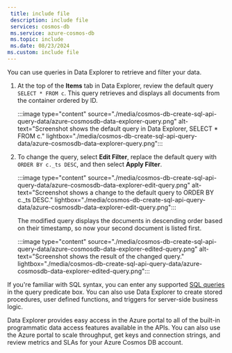 ```yaml
---
 title: include file
 description: include file
 services: cosmos-db
 ms.service: azure-cosmos-db
 ms.topic: include
 ms.date: 08/23/2024
ms.custom: include file
---
```

You can use queries in Data Explorer to retrieve and filter your data.

1. At the top of the **Items** tab in Data Explorer, review the default query `SELECT * FROM c`. This query retrieves and displays all documents from the container ordered by ID.

   :::image type="content" source="./media/cosmos-db-create-sql-api-query-data/azure-cosmosdb-data-explorer-query.png" alt-text="Screenshot shows the default query in Data Explorer, SELECT * FROM c." lightbox="./media/cosmos-db-create-sql-api-query-data/azure-cosmosdb-data-explorer-query.png":::

1. To change the query, select **Edit Filter**, replace the default query with `ORDER BY c._ts DESC`, and then select **Apply Filter**.

   :::image type="content" source="./media/cosmos-db-create-sql-api-query-data/azure-cosmosdb-data-explorer-edit-query.png" alt-text="Screenshot shows a change to the default query to ORDER BY c._ts DESC." lightbox="./media/cosmos-db-create-sql-api-query-data/azure-cosmosdb-data-explorer-edit-query.png":::

   The modified query displays the documents in descending order based on their timestamp, so now your second document is listed first.

   :::image type="content" source="./media/cosmos-db-create-sql-api-query-data/azure-cosmosdb-data-explorer-edited-query.png" alt-text="Screenshot shows the result of the changed query." lightbox="./media/cosmos-db-create-sql-api-query-data/azure-cosmosdb-data-explorer-edited-query.png":::

If you're familiar with SQL syntax, you can enter any supported [SQL queries](../nosql/query/getting-started.md) in the query predicate box. You can also use Data Explorer to create stored procedures, user defined functions, and triggers for server-side business logic.

Data Explorer provides easy access in the Azure portal to all of the built-in programmatic data access features available in the APIs. You can also use the Azure portal to scale throughput, get keys and connection strings, and review metrics and SLAs for your Azure Cosmos DB account.
